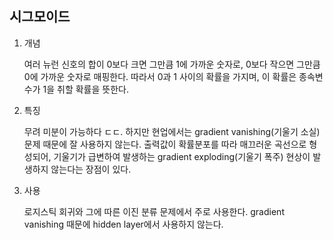## 시그모이드

1. 개념

   여러 뉴런 신호의 합이 0보다 크면 그만큼 1에 가까운 숫자로, 0보다 작으면 그만큼 0에 가까운 숫자로 매핑한다. 따라서 0과 1 사이의 확률을 가지며, 이 확률은 종속변수가 1을 취할 확률을 뜻한다.

2. 특징

   무려 미분이 가능하다 ㄷㄷ. 하지만 현업에서는 gradient vanishing(기울기 소실) 문제 때문에 잘 사용하지 않는다. 출력값이 확률분포를 따라 매끄러운 곡선으로 형성되어, 기울기가 급변하여 발생하는 gradient exploding(기울기 폭주) 현상이 발생하지 않는다는 장점이 있다.

3. 사용

   로지스틱 회귀와 그에 따른 이진 분류 문제에서 주로 사용한다. gradient vanishing 때문에 hidden layer에서 사용하지 않는다.
